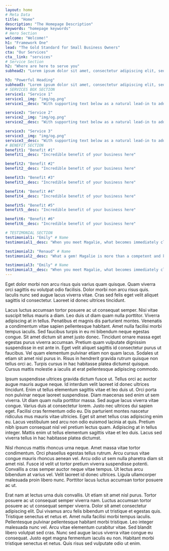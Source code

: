 ```yaml
---
layout: home
# Meta Data
title: "Home"
description: "The Homepage Description"
keywords: "homepage keywords"
# Hero Section
welcome: "Welcome!"
h1: "Framework One"
lead: "The Gold Standard for Small Business Owners"
cta: "Our Services"
cta__link: "services"
# Service Section
h2: "Where are here to serve you"
subhead2: "Lorem ipsum dolor sit amet, consectetur adipiscing elit, sed do eiusmod tempor incididunt ut labore et dolore magna aliqua. Elementum pulvinar etiam non quam lacus."

h3: "Powerful Heading"
subhead3: "Lorem ipsum dolor sit amet, consectetur adipiscing elit, sed do eiusmod tempor incididunt ut labore et dolore magna aliqua. Elementum pulvinar etiam non quam lacus."
# SERVICES BOX SECTION
service1: "Service 1"
service1__img: "img/og.png"
service1__desc: "With supporting text below as a natural lead-in to additional content."

service2: "Service 2"
service2__img: "img/og.png"
service2__desc: "With supporting text below as a natural lead-in to additional content."

service3: "Service 3"
service3__img: "img/og.png"
service3__desc: "With supporting text below as a natural lead-in to additional content."
# BENEFIT SECTION
benefit1: "Benefit #1"
benefit1__desc: "Incredible benefit of your business here"

benefit2: "Benefit #2"
benefit2__desc: "Incredible benefit of your business here"

benefit3: "Benefit #3"
benefit3__desc: "Incredible benefit of your business here"

benefit4: "Benefit #4"
benefit4__desc: "Incredible benefit of your business here"

benefit5: "Benefit #5"
benefit5__desc: "Incredible benefit of your business here"

benefit6: "Benefit #6"
benefit6__desc: "Incredible benefit of your business here"

# TESTIMONIAL SECTION
testimonial1: "Emily" # Name 
testimonial1__desc: "When you meet Magalie, what becomes immediately clear is that she loves people and adores kids! As a part-time single mom, with limited RESP knowledge, I wasn’t sure what to expect. But Magalie put me at ease right away, and I soon felt like I was sitting down with a friend over coffee. She really listened to my concerns, challenges and goals and worked with me to find the best solution for my family." # Testimonial Content

testimonial2: "Renaud" # Name 
testimonial2__desc: "What a gem! Magalie is more than a competent and knowledgeable person when it comes to RESP. She looks at your situation and finds resources to help you get where you want to go. She is a connector, and one thing you know for sure is that she is going to do whatever it takes to help you get to where you want to go." # Testimonial Content

testimonial3: "Emily" # Name 
testimonial3__desc: "When you meet Magalie, what becomes immediately clear is that she loves people and adores kids! As a part-time single mom, with limited RESP knowledge, I wasn’t sure what to expect. But Magalie put me at ease right away, and I soon felt like I was sitting down with a friend over coffee. She really listened to my concerns, challenges and goals and worked with me to find the best solution for my family." # Testimonial Content
---
```


Eget dolor morbi non arcu risus quis varius quam quisque. Quam viverra orci sagittis eu volutpat odio facilisis. Dolor morbi non arcu risus quis. Iaculis nunc sed augue lacus viverra vitae. Cras sed felis eget velit aliquet sagittis id consectetur. Laoreet id donec ultrices tincidunt.

Lacus luctus accumsan tortor posuere ac ut consequat semper. Nisi vitae suscipit tellus mauris a diam. Leo duis ut diam quam nulla porttitor. Viverra adipiscing at in tellus. Penatibus et magnis dis parturient montes. Venenatis a condimentum vitae sapien pellentesque habitant. Amet nulla facilisi morbi tempus iaculis. Sed faucibus turpis in eu mi bibendum neque egestas congue. Sit amet dictum sit amet justo donec. Tincidunt ornare massa eget egestas purus viverra accumsan. Pretium quam vulputate dignissim suspendisse in est ante in. Eget velit aliquet sagittis id consectetur purus ut faucibus. Vel quam elementum pulvinar etiam non quam lacus. Sodales ut etiam sit amet nisl purus in. Risus in hendrerit gravida rutrum quisque non tellus orci ac. Turpis cursus in hac habitasse platea dictumst quisque. Cursus mattis molestie a iaculis at erat pellentesque adipiscing commodo.

Ipsum suspendisse ultrices gravida dictum fusce ut. Tellus orci ac auctor augue mauris augue neque. Id interdum velit laoreet id donec ultrices tincidunt. Enim ut tellus elementum sagittis vitae et leo duis ut. Orci porta non pulvinar neque laoreet suspendisse. Diam maecenas sed enim ut sem viverra. Ut diam quam nulla porttitor massa. Sed augue lacus viverra vitae congue. Varius duis at consectetur lorem. Justo nec ultrices dui sapien eget. Facilisi cras fermentum odio eu. Dis parturient montes nascetur ridiculus mus mauris vitae ultricies. Eget sit amet tellus cras adipiscing enim eu. Lacus vestibulum sed arcu non odio euismod lacinia at quis. Pretium nibh ipsum consequat nisl vel pretium lectus quam. Adipiscing at in tellus integer. Mattis enim ut tellus elementum sagittis vitae et leo duis. Lacus sed viverra tellus in hac habitasse platea dictumst.

Nisl rhoncus mattis rhoncus urna neque. Amet massa vitae tortor condimentum. Orci phasellus egestas tellus rutrum. Arcu cursus vitae congue mauris rhoncus aenean vel. Arcu odio ut sem nulla pharetra diam sit amet nisl. Fusce id velit ut tortor pretium viverra suspendisse potenti. Convallis a cras semper auctor neque vitae tempus. Ut lectus arcu bibendum at varius vel. Velit laoreet id donec ultrices. Ligula ullamcorper malesuada proin libero nunc. Porttitor lacus luctus accumsan tortor posuere ac ut.

Erat nam at lectus urna duis convallis. Ut etiam sit amet nisl purus. Tortor posuere ac ut consequat semper viverra nam. Luctus accumsan tortor posuere ac ut consequat semper viverra. Dolor sit amet consectetur adipiscing elit. Dui vivamus arcu felis bibendum ut tristique et egestas quis. Tristique senectus et netus et. Amet nulla facilisi morbi tempus iaculis. Pellentesque pulvinar pellentesque habitant morbi tristique. Leo integer malesuada nunc vel. Arcu vitae elementum curabitur vitae. Sed blandit libero volutpat sed cras. Nunc sed augue lacus viverra vitae congue eu consequat. Justo eget magna fermentum iaculis eu non. Habitant morbi tristique senectus et netus. Quis risus sed vulputate odio ut enim.
